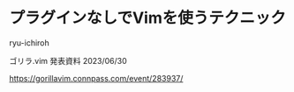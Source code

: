 
# プラグインなしでVimを使うテクニック

ryu-ichiroh

ゴリラ.vim 発表資料
2023/06/30

https://gorillavim.connpass.com/event/283937/
